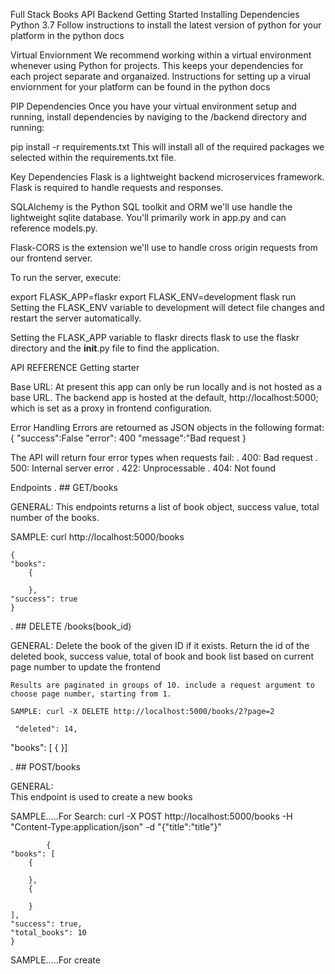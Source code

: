 Full Stack Books API Backend
Getting Started
Installing Dependencies
Python 3.7
Follow instructions to install the latest version of python for your platform in the python docs

Virtual Enviornment
We recommend working within a virtual environment whenever using Python for projects. This keeps your dependencies for each project separate and organaized. Instructions for setting up a virual enviornment for your platform can be found in the python docs

PIP Dependencies
Once you have your virtual environment setup and running, install dependencies by naviging to the /backend directory and running:

pip install -r requirements.txt
This will install all of the required packages we selected within the requirements.txt file.

Key Dependencies
Flask is a lightweight backend microservices framework. Flask is required to handle requests and responses.

SQLAlchemy is the Python SQL toolkit and ORM we'll use handle the lightweight sqlite database. You'll primarily work in app.py and can reference models.py.

Flask-CORS is the extension we'll use to handle cross origin requests from our frontend server.

To run the server, execute:

export FLASK_APP=flaskr
export FLASK_ENV=development
flask run
Setting the FLASK_ENV variable to development will detect file changes and restart the server automatically.

Setting the FLASK_APP variable to flaskr directs flask to use the flaskr directory and the __init__.py file to find the application.

API REFERENCE
Getting starter

Base URL: At present this app can only be run locally and is not hosted as a base URL. The backend app is hosted at the default, http://localhost:5000; which is set as a proxy in frontend configuration.

Error Handling
Errors are retourned as JSON objects in the following format: { "success":False "error": 400 "message":"Bad request }

The API will return four error types when requests fail: . 400: Bad request . 500: Internal server error . 422: Unprocessable . 404: Not found

Endpoints
. ## GET/books

GENERAL:
    This endpoints returns a list of book object, success value, total number of the books. 

    
SAMPLE: curl http://localhost:5000/books

    {
    "books": 
        {
            
        },
    "success": true
    }

. ## DELETE /books(book_id)

GENERAL:
    Delete the book of the given ID if it exists. Return the id of the deleted book, success value, total of book and book list based on current page number to update the frontend

    Results are paginated in groups of 10. include a request argument to choose page number, starting from 1.

    SAMPLE: curl -X DELETE http://localhost:5000/books/2?page=2

     "deleted": 14,
"books": [ { }]

. ## POST/books

GENERAL:    
This endpoint is used to create a new books 

SAMPLE.....For Search:
curl -X POST http://localhost:5000/books -H "Content-Type:application/json" -d "{"title":"title"}"

            {
    "books": [
        {
        
        },
        {
        
        }
    ],
    "success": true,
    "total_books": 10
    }

SAMPLE.....For create

